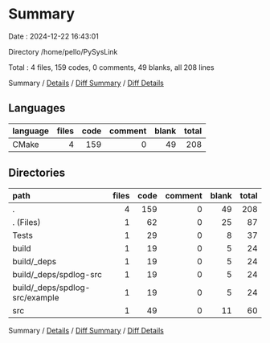 # Summary

Date : 2024-12-22 16:43:01

Directory /home/pello/PySysLink

Total : 4 files,  159 codes, 0 comments, 49 blanks, all 208 lines

Summary / [Details](details.md) / [Diff Summary](diff.md) / [Diff Details](diff-details.md)

## Languages
| language | files | code | comment | blank | total |
| :--- | ---: | ---: | ---: | ---: | ---: |
| CMake | 4 | 159 | 0 | 49 | 208 |

## Directories
| path | files | code | comment | blank | total |
| :--- | ---: | ---: | ---: | ---: | ---: |
| . | 4 | 159 | 0 | 49 | 208 |
| . (Files) | 1 | 62 | 0 | 25 | 87 |
| Tests | 1 | 29 | 0 | 8 | 37 |
| build | 1 | 19 | 0 | 5 | 24 |
| build/_deps | 1 | 19 | 0 | 5 | 24 |
| build/_deps/spdlog-src | 1 | 19 | 0 | 5 | 24 |
| build/_deps/spdlog-src/example | 1 | 19 | 0 | 5 | 24 |
| src | 1 | 49 | 0 | 11 | 60 |

Summary / [Details](details.md) / [Diff Summary](diff.md) / [Diff Details](diff-details.md)